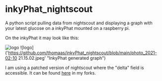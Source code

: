 # inkyPhat_nightscout
A python script pulling data from nightscout and displaying a graph with your latest glucose on a inkyPhat mounted on a raspberry pi.

On the inkyPhat it may look like this:

![logo](https://github.com/thomaas/inkyPhat_nightscout/blob/main/inkyPhatShown.png "InkyPhat generated graph") ![logo]('https://github.com/thomaas/inkyPhat_nightscout/blob/main/photo_2021-02-10 21.15.02.jpeg' "InkyPhat generated graph") 

I am using a patched version of nightscout where the "delta" field is accessible. It can be found [here](https://github.com/thomaas/python-nightscout) in my forks.
